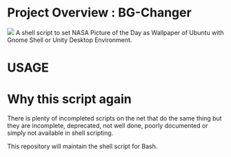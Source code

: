 # Project Overview : BG-Changer

![](/home/alji/Desktop/courses/repositories/bg-changer/nasa-logo.svg) 
A shell script to set NASA Picture of the Day as Wallpaper of Ubuntu with Gnome Shell or Unity Desktop Environment.

# USAGE 



# Why this script again

There is plenty of incompleted scripts on the net that do the same thing but  they are incomplete, deprecated, not well done, poorly documented or simply not available in shell scripting.

This repository will maintain the shell script for Bash.

 


